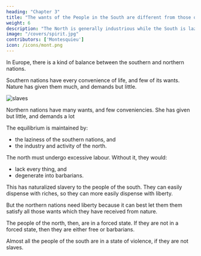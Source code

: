 ```yaml
---
heading: "Chapter 3"
title: "The wants of the People in the South are different from those of the North"
weight: 6
description: "The North is generally industrious while the South is lazy"
image: "/covers/spirit.jpg"
contributors: ['Montesquieu']
icon: /icons/mont.png
---
```



In Europe, there is a kind of balance between the southern and northern nations.

Southern nations have every convenience of life, and few of its wants. Nature has given them much, and demands but little.

![slaves](https://sorasystem.sirv.com/photos/medieval/slavef2.jpg)

Northern nations have many wants, and few conveniencies. She has given but little, and demands a lot

The equilibrium is maintained by:
- the laziness of the southern nations, and
- the industry and activity of the north.

The north must undergo excessive labour. Without it, they would:
- lack every thing, and
- degenerate into barbarians.

This has naturalized slavery to the people of the south. They can easily dispense with riches, so they can more easily dispense with liberty.

But the northern nations need liberty because it can best let them them satisfy all those wants which they have received from nature.

The people of the north, then, are in a forced state. If they are not in a forced state, then they are either free or barbarians.

Almost all the people of the south are in a state of violence, if they are not slaves.
